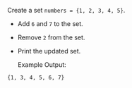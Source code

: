 Create a set `numbers = {1, 2, 3, 4, 5}`.
- Add `6` and `7` to the set.
- Remove `2` from the set.
- Print the updated set.

  Example Output:  
```
{1, 3, 4, 5, 6, 7}
```


